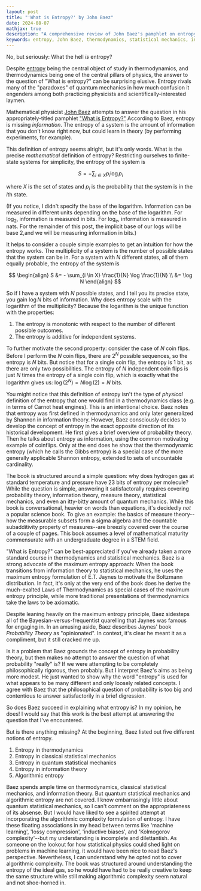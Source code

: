 ```yaml
---
layout: post
title: "'What is Entropy?' by John Baez"
date: 2024-08-07
mathjax: true
description: "A comprehensive review of John Baez's pamphlet on entropy, exploring its mathematical definition, applications in thermodynamics, and connections to information theory. This post delves into the concept of entropy as missing information and its significance across various fields of physics."
keywords: entropy, John Baez, thermodynamics, statistical mechanics, information theory, physics, mathematical physics, probability theory, maximum entropy principle
---
```


No, but seriously: What the hell *is* entropy?

Despite [entropy](https://en.wikipedia.org/wiki/Entropy) being the central object of study in thermodynamics, and thermodynamics being one of the central pillars of physics, the answer to the question of "What is entropy?" can be surprising elusive. Entropy rivals many of the "paradoxes" of quantum mechanics in how much confusion it engenders among both practicing physicists and scientifically-interested laymen.

Mathematical physicist [John Baez](https://math.ucr.edu/home/baez/) attempts to answer the question in his appropriately-titled pamphlet ["What is Entropy?"](https://math.ucr.edu/home/baez/what_is_entropy.pdf) According to Baez, entropy is missing *information*. The entropy of a system is the amount of information that you don't know right now, but could learn in theory (by performing experiments, for example).

This definition of entropy seems alright, but it's only words. What is the precise *mathematical* definition of entropy? Restricting ourselves to finite-state systems for simplicity, the entropy of the system is

$$S = - \sum_{i \in X} p_i \log p_i$$

where $X$ is the set of states and $p_i$ is the probability that the system is in the $i$th state. 

(If you notice, I didn't specify the base of the logarithm. Information can be measured in different units depending on the base of the logarithm. For $\log_2$, information is measured in bits. For $\log_e$, information is measured in nats. For the remainder of this post, the implicit base of our logs will be base 2,and we will be measuring information in bits.)

It helps to consider a couple simple examples to get an intuition for how the entropy works. The multiplicity of a system is the number of possible states that the system can be in. For a system with $N$ different states, all of them equally probable, the entropy of the system is 

$$
\begin{align}
S &= - \sum_{i \in X} \frac{1}{N} \log \frac{1}{N} \\
&= \log N
\end{align}
$$

So if I have a system with $N$ possible states, and I tell you its precise state, you gain $\log N$ bits of information. Why does entropy scale with the logarithm of the multiplicity? Because the logarithm is the unique function with the properties:

1. The entropy is monotonic with respect to the number of different possible outcomes.
2. The entropy is additive for independent systems.

To further motivate the second property: consider the case of $N$ coin flips. Before I perform the $N$ coin flips, there are $2^N$ possible sequences, so the entropy is $N$ bits. But notice that for a single coin flip, the entropy is $1$ bit, as there are only two possibilities. The entropy of $N$ independent coin flips is just $N$ times the entropy of a single coin flip, which is exactly what the logarithm gives us: $\log(2^N) = N \log(2) = N$ bits.

You might notice that this definition of entropy isn't the type of *physical* definition of the entropy that one would find in a thermodynamics class (e.g. in terms of Carnot heat engines). This is an intentional choice. Baez notes that entropy was first defined in thermodynamics and only later generalized by Shannon in information theory. However, Baez consciously decides to develop the concept of entropy in the exact opposite direction of its historical development. He first gives a brief overview of probability theory. Then he talks about entropy as information, using the common motivating example of coinflips. Only at the end does he show that the thermodynamic entropy (which he calls the Gibbs entropy) is a special case of the more generally applicable Shannon entropy, extended to sets of uncountable cardinality.

The book is structured around a simple question: why does hydrogen gas at standard temperature and pressure have 23 bits of entropy per molecule? While the question is simple, answering it satisfactorally requires covering probability theory, information theory, measure theory, statistical mechanics, and even an itty-bitty amount of quantum mechanics. While this book is conversational, heavier on words than equations, it's decidedly *not* a popular science book. To give an example: the basics of measure theory--how the measurable subsets form a sigma algebra and the countable subadditivity property of measures--are breezily covered over the course of a couple of pages. This book assumes a level of mathematical maturity commensurate with an undergraduate degree in a STEM field.

"What is Entropy?" can be best-appreciated if you've already taken a more standard course in thermodynamics and statistical mechanics. Baez is a strong advocate of the maximum entropy approach: When the book transitions from information theory to statistical mechanics, he uses the maximum entropy formulation of E.T. Jaynes to motivate the Boltzmann distribution. In fact, it's only at the very end of the book does he derive the much-exalted Laws of Thermodynamics as special cases of the maximum entropy principle, while more traditional presentations of thermodynamics take the laws to be axiomatic.

Despite leaning heavily on the maximum entropy principle, Baez sidesteps all of the Bayesian-versus-frequentist quarelling that Jaynes was famous for engaging in. In an amusing aside, Baez describes Jaynes' book *Probability Theory* as "opinionated". In context, it's clear he meant it as a compliment, but it still cracked me up.

Is it a problem that Baez grounds the concept of entropy in probability theory, but then makes no attempt to answer the question of what probability "really" is? If we were attempting to be completely philosophically rigorous, then probably. But I interpret Baez's aims as being more modest. He just wanted to show why the word "entropy" is used for what appears to be many different and only loosely related concepts. I agree with Baez that the philosophical question of probability is too big and contentious to answer satisfactorily in a brief digression.

So does Baez succeed in explaining what entropy is? In my opinion, he does! I would say that this work is the best attempt at answering the question that I've encountered.

But is there anything missing? At the beginning, Baez listed out five different notions of entropy.

1. Entropy in thermodynamics
2. Entropy in classical statistical mechanics
3. Entropy in quantum statistical mechanics
4. Entropy in information theory
5. Algorithmic entropy

Baez spends ample time on thermodynamics, classical statistical mechanics, and information theory. But quantum statistical mechanics and algorithmic entropy are not covered. I know embarrasingly little about quantum statistical mechanics, so I can't comment on the appropriateness of its absense. But I would have liked to see a spirited attempt at incorporating the algorithmic complexity formulation of entropy. I have these floating associations in my head between terms like 'machine learning', 'lossy compression', 'inductive biases', and 'Kolmogorov complexity'--but my understanding is incomplete and dilettantish. As someone on the lookout for how statistical physics could shed light on problems in machine learning, it would have been nice to read Baez's perspective. Nevertheless, I can understand why he opted not to cover algorithmic complexity. The book was structured around understanding the entropy of the ideal gas, so he would have had to be really creative to keep the same structure while still making algorithmic complexity seem natural and not shoe-horned in.